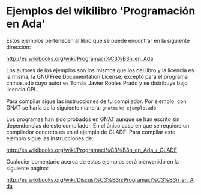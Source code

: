 Ejemplos del wikilibro 'Programación en Ada'
============================================

Estos ejemplos pertenecen al libro que se puede encontrar en la
siguiente dirección:

http://es.wikibooks.org/wiki/Programaci%C3%B3n_en_Ada

Los autores de los ejemplos son los mismos que los del libro y la
licencia es la misma, la GNU Free Documentation License, excepto para
el programa chinos.adb cuyo autor es Tomás Javier Robles Prado y se
distribuye bajo licencia GPL.

Para compilar sigue las instrucciones de tu compilador. Por ejemplo,
con GNAT se haría de la siguiente manera:
`gnatmake ejemplo.adb`

Los programas han sido probados en GNAT aunque se han escrito sin
dependencias de este compilador. En el único caso en que se requiere
un compilador concreto es en el ejemplo de GLADE. Para compilar este
ejemplo sigue las instrucciones de:

http://es.wikibooks.org/wiki/Programaci%C3%B3n_en_Ada_/_GLADE

Cualquier comentario acerca de estos ejemplos será bienvenido en la
siguiente página:

http://es.wikibooks.org/wiki/Discusi%C3%B3n:Programaci%C3%B3n_en_Ada